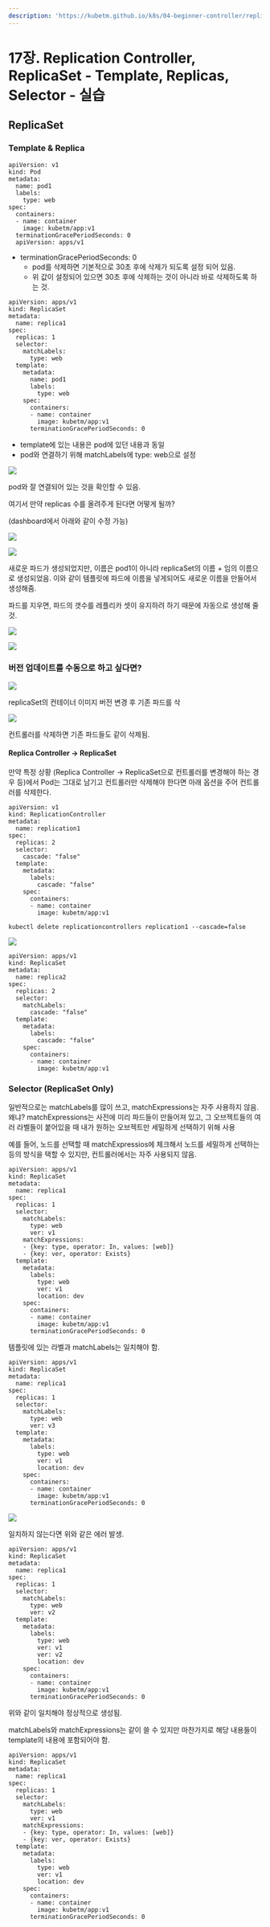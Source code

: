 ```yaml
---
description: 'https://kubetm.github.io/k8s/04-beginner-controller/replicaset/'
---
```


# 17장. Replication Controller, ReplicaSet - Template, Replicas, Selector - 실습

## ReplicaSet

### Template & Replica

```text
apiVersion: v1
kind: Pod
metadata:
  name: pod1
  labels:
    type: web
spec:
  containers:
  - name: container
    image: kubetm/app:v1
  terminationGracePeriodSeconds: 0 
  apiVersion: apps/v1
```

* terminationGracePeriodSeconds: 0
  * pod를 삭제하면 기본적으로 30초 후에 삭제가 되도록 설정 되어 있음.
  * 위 값이 설정되어 있으면 30초 후에 삭제하는 것이 아니라 바로 삭제하도록 하는 것.

```text
apiVersion: apps/v1
kind: ReplicaSet
metadata:
  name: replica1
spec:
  replicas: 1
  selector:
    matchLabels:
      type: web
  template:
    metadata:
      name: pod1
      labels:
        type: web
    spec:
      containers:
      - name: container
        image: kubetm/app:v1
      terminationGracePeriodSeconds: 0
```

* template에 있는 내용은 pod에 있던 내용과 동일
* pod와 연결하기 위해 matchLabels에 type: web으로 설정

![](../../.gitbook/assets/image%20%2823%29.png)

pod와 잘 연결되어 있는 것을 확인할 수 있음.

여기서 만약 replicas 수를 올려주게 된다면 어떻게 될까?

\(dashboard에서 아래와 같이 수정 가능\)

![](../../.gitbook/assets/image%20%287%29.png)

![](../../.gitbook/assets/image%20%2816%29.png)

새로운 파드가 생성되었지만, 이름은 pod1이 아니라 replicaSet의 이름 + 임의 이름으로 생성되었음. 이와 같이 템플릿에 파드에 이름을 넣게되어도 새로운 이름을 만들어서 생성해줌.

파드를 지우면, 파드의 갯수를 레플리카 셋이 유지하려 하기 때문에 자동으로 생성해 줄 것.

![](../../.gitbook/assets/image%20%2818%29.png)

![](../../.gitbook/assets/image%20%284%29.png)

### 버전 업데이트를 수동으로 하고 싶다면?

![](../../.gitbook/assets/image%20%2810%29.png)

replicaSet의 컨테이너 이미지 버전 변경 후 기존 파드를 삭

![](../../.gitbook/assets/image%20%2822%29.png)

컨트롤러를 삭제하면 기존 파드들도 같이 삭제됨.

#### Replica Controller -&gt; ReplicaSet

만약 특정 상황 \(Replica Controller -&gt; ReplicaSet으로 컨트롤러를 변경해야 하는 경우 등\)에서 Pod는 그대로 남기고 컨트롤러만 삭제해야 한다면 아래 옵션을 주어 컨트롤러를 삭제한다.

```text
apiVersion: v1
kind: ReplicationController
metadata:
  name: replication1
spec:
  replicas: 2
  selector:
    cascade: "false"
  template:
    metadata:
      labels:
        cascade: "false"
    spec:
      containers:
      - name: container
        image: kubetm/app:v1
```

```text
kubectl delete replicationcontrollers replication1 --cascade=false

```

![](../../.gitbook/assets/image%20%288%29.png)

```text
apiVersion: apps/v1
kind: ReplicaSet
metadata:
  name: replica2
spec:
  replicas: 2
  selector:
    matchLabels:
      cascade: "false"
  template:
    metadata:
      labels:
        cascade: "false"
    spec:
      containers:
      - name: container
        image: kubetm/app:v1
```

### Selector \(ReplicaSet Only\)

일반적으로는 matchLabels를 많이 쓰고, matchExpressions는 자주 사용하지 않음. 왜냐? matchExpressions는 사전에 미리 파드들이 만들어져 있고, 그 오브젝트들의 여러 라벨들이 붙어있을 때 내가 원하는 오브젝트만 세밀하게 선택하기 위해 사용

예를 들어, 노드를 선택할 때 matchExpressios에 체크해서 노드를 세밀하게 선택하는 등의 방식을 택할 수 있지만, 컨트롤러에서는 자주 사용되지 않음.

```text
apiVersion: apps/v1
kind: ReplicaSet
metadata:
  name: replica1
spec:
  replicas: 1
  selector:
    matchLabels:
      type: web
      ver: v1
    matchExpressions:
    - {key: type, operator: In, values: [web]}
    - {key: ver, operator: Exists}
  template:
    metadata:
      labels:
        type: web
        ver: v1
        location: dev
    spec:
      containers:
      - name: container
        image: kubetm/app:v1
      terminationGracePeriodSeconds: 0
```

템플릿에 있는 라벨과 matchLabels는 일치해야 함.

```text
apiVersion: apps/v1
kind: ReplicaSet
metadata:
  name: replica1
spec:
  replicas: 1
  selector:
    matchLabels:
      type: web
      ver: v3
  template:
    metadata:
      labels:
        type: web
        ver: v1
        location: dev
    spec:
      containers:
      - name: container
        image: kubetm/app:v1
      terminationGracePeriodSeconds: 0
```

![](../../.gitbook/assets/image%20%2812%29.png)

일치하지 않는다면 위와 같은 에러 발생.

```text
apiVersion: apps/v1
kind: ReplicaSet
metadata:
  name: replica1
spec:
  replicas: 1
  selector:
    matchLabels:
      type: web
      ver: v2
  template:
    metadata:
      labels:
        type: web
        ver: v1
        ver: v2
        location: dev
    spec:
      containers:
      - name: container
        image: kubetm/app:v1
      terminationGracePeriodSeconds: 0
```

위와 같이 일치해야 정상적으로 생성됨.

matchLabels와 matchExpressions는 같이 쓸 수 있지만 마찬가지로 해당 내용들이 template의 내용에 포함되어야 함.

```text
apiVersion: apps/v1
kind: ReplicaSet
metadata:
  name: replica1
spec:
  replicas: 1
  selector:
    matchLabels:
      type: web
      ver: v1
    matchExpressions:
    - {key: type, operator: In, values: [web]}
    - {key: ver, operator: Exists}
  template:
    metadata:
      labels:
        type: web
        ver: v1
        location: dev
    spec:
      containers:
      - name: container
        image: kubetm/app:v1
      terminationGracePeriodSeconds: 0
```




